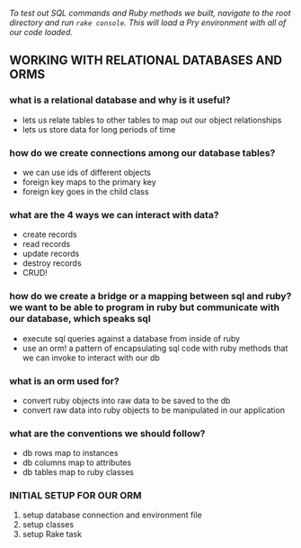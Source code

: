 _To test out SQL commands and Ruby methods we built, navigate to the root directory and run `rake console`. This will load a Pry environment with all of our code loaded._

## WORKING WITH RELATIONAL DATABASES AND ORMS

### what is a relational database and why is it useful?
- lets us relate tables to other tables to map out our object relationships
- lets us store data for long periods of time

### how do we create connections among our database tables?
- we can use ids of different objects
- foreign key maps to the primary key
- foreign key goes in the child class 

### what are the 4 ways we can interact with data?
- create records
- read records
- update records
- destroy records
- CRUD!

### how do we create a bridge or a mapping between sql and ruby? we want to be able to program in ruby but communicate with our database, which speaks sql
- execute sql queries against a database from inside of ruby
- use an orm! a pattern of encapsulating sql code with ruby methods that we can invoke to interact with our db


### what is an orm used for?
- convert ruby objects into raw data to be saved to the db
- convert raw data into ruby objects to be manipulated in our application 


### what are the conventions we should follow?
- db rows map to instances
- db columns map to attributes
- db tables map to ruby classes

### INITIAL SETUP FOR OUR ORM

1. setup database connection and environment file
2. setup classes
3. setup Rake task